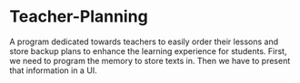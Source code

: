 # Teacher-Planning
A program dedicated towards teachers to easily order their lessons and store backup plans to enhance the learning experience for students.
First, we need to program the memory to store texts in. Then we have to present that information in a UI.
